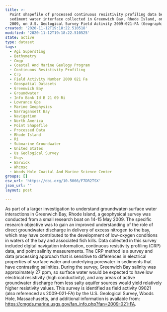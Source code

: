 ```yaml
---
title: >-
  Point shapefile of processed continuous resistivity profiling data below the
  sediment water interface collected in Greenwich Bay, Rhode Island, on May 15,
  2009, on U.S. Geological Survey Field Activity 2009-021-FA (Geographic, WGS84)
created: '2020-11-12T19:18:22.510518'
modified: '2020-11-12T19:18:22.510525'
state: active
type: dataset
tags:
  - Agi Supersting
  - Bathymetry
  - Cmgp
  - Coastal And Marine Geology Program
  - Continuous Resistivity Profiling
  - Crp
  - Field Activity Number 2009 021 Fa
  - Geospatial Datasets
  - Greenwich Bay
  - Groundwater
  - Info Bank Id B 21 09 Ri
  - Lowrance Gps
  - Marine Geophysics
  - Narragansett Bay
  - Navigation
  - North America
  - Point Shapefile
  - Processed Data
  - Rhode Island
  - Ri
  - Submarine Groundwater
  - United States
  - Us Geological Survey
  - Usgs
  - Warwick
  - Whcmsc
  - Woods Hole Coastal And Marine Science Center
groups: []
csv_url: 'https://doi.org/10.5066/F7DR2TSX'
json_url: ''
layout: post

---
```

As part of a larger investigation to understand groundwater-surface water interactions in Greenwich Bay, Rhode Island, a geophysical survey was conducted from a small research boat on 14-15 May 2009. The specific research objective was to gain an improved understanding of the role of direct groundwater discharge in delivery of excess nitrogen to the bay, which may have contributed to the development of low-oxygen conditions in waters of the bay and associated fish kills. Data collected in this survey included digital navigation information, continuous resistivity profiling (CRP) data, and point salinity measurements. The CRP method is a survey and data processing approach that is sensitive to differences in electrical properties of surface water and underlying porewater in sediments that have contrasting salinities. During the survey, Greenwich Bay salinity was approximately 27 ppm, so surface water would be expected to have low electrical resistivity (high conductivity), and any areas of active groundwater discharge from less salty aquifer sources would yield relatively higher resistivity values. This survey is identified as field activity 09021 (also referenced as 2009-021-FA) by the U.S. Geological Survey, Woods Hole, Massachusetts, and additional information is available from: https://cmgds.marine.usgs.gov/fan_info.php?fan=2009-021-FA.
